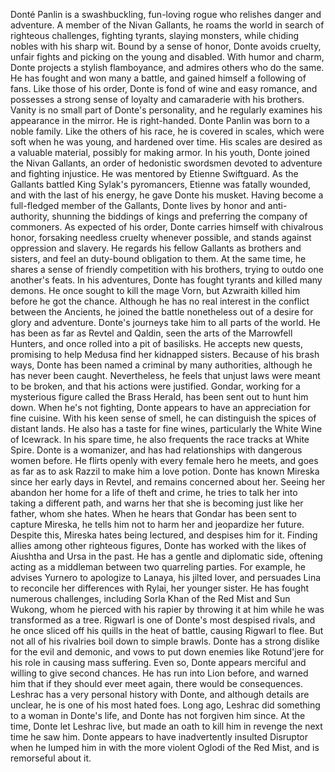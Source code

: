 Donté Panlin is a swashbuckling, fun-loving rogue who relishes danger and adventure. A member of the Nivan Gallants, he roams the world in search of righteous challenges, fighting tyrants, slaying monsters, while chiding nobles with his sharp wit. Bound by a sense of honor, Donte avoids cruelty, unfair fights and picking on the young and disabled. With humor and charm, Donte projects a stylish flamboyance, and admires others who do the same. He has fought and won many a battle, and gained himself a following of fans. Like those of his order, Donte is fond of wine and easy romance, and possesses a strong sense of loyalty and camaraderie with his brothers. Vanity is no small part of Donte's personality, and he regularly examines his appearance in the mirror. He is right-handed.
Donte Panlin was born to a noble family. Like the others of his race, he is covered in scales, which were soft when he was young, and hardened over time. His scales are desired as a valuable material, possibly for making armor.
In his youth, Donte joined the Nivan Gallants, an order of hedonistic swordsmen devoted to adventure and fighting injustice. He was mentored by Etienne Swiftguard. As the Gallants battled King Sylak's pyromancers, Etienne was fatally wounded, and with the last of his energy, he gave Donte his musket. Having become a full-fledged member of the Gallants, Donte lives by honor and anti-authority, shunning the biddings of kings and preferring the company of commoners.
As expected of his order, Donte carries himself with chivalrous honor, forsaking needless cruelty whenever possible, and stands against oppression and slavery. He regards his fellow Gallants as brothers and sisters, and feel an duty-bound obligation to them. At the same time, he shares a sense of friendly competition with his brothers, trying to outdo one another's feats.
In his adventures, Donte has fought tyrants and killed many demons. He once sought to kill the mage Vorn, but Azwraith killed him before he got the chance. Although he has no real interest in the conflict between the Ancients, he joined the battle nonetheless out of a desire for glory and adventure.
Donte's journeys take him to all parts of the world. He has been as far as Revtel and Qaldin, seen the arts of the Marrowfell Hunters, and once rolled into a pit of basilisks. He accepts new quests, promising to help Medusa find her kidnapped sisters.
Because of his brash ways, Donte has been named a criminal by many authorities, although he has never been caught. Nevertheless, he feels that unjust laws were meant to be broken, and that his actions were justified. Gondar, working for a mysterious figure called the Brass Herald, has been sent out to hunt him down.
When he's not fighting, Donte appears to have an appreciation for fine cuisine. With his keen sense of smell, he can distinguish the spices of distant lands. He also has a taste for fine wines, particularly the White Wine of Icewrack. In his spare time, he also frequents the race tracks at White Spire.
Donte is a womanizer, and has had relationships with dangerous women before. He flirts openly with every female hero he meets, and goes as far as to ask Razzil to make him a love potion.
Donte has known Mireska since her early days in Revtel, and remains concerned about her. Seeing her abandon her home for a life of theft and crime, he tries to talk her into taking a different path, and warns her that she is becoming just like her father, whom she hates. When he hears that Gondar has been sent to capture Mireska, he tells him not to harm her and jeopardize her future. Despite this, Mireska hates being lectured, and despises him for it.
Finding allies among other righteous figures, Donte has worked with the likes of Aiushtha and Ursa in the past. He has a gentle and diplomatic side, oftening acting as a middleman between two quarreling parties. For example, he advises Yurnero to apologize to Lanaya, his jilted lover, and persuades Lina to reconcile her differences with Rylai, her younger sister.
He has fought numerous challenges, including Sorla Khan of the Red Mist and Sun Wukong, whom he pierced with his rapier by throwing it at him while he was transformed as a tree. Rigwarl is one of Donte's most despised rivals, and he once sliced off his quills in the heat of battle, causing Rigwarl to flee.
But not all of his rivalries boil down to simple brawls. Donte has a strong dislike for the evil and demonic, and vows to put down enemies like Rotund'jere for his role in causing mass suffering. Even so, Donte appears merciful and willing to give second chances. He has run into Lion before, and warned him that if they should ever meet again, there would be consequences.
Leshrac has a very personal history with Donte, and although details are unclear, he is one of his most hated foes. Long ago, Leshrac did something to a woman in Donte's life, and Donte has not forgiven him since. At the time, Donte let Leshrac live, but made an oath to kill him in revenge the next time he saw him.
Donte appears to have inadvertently insulted Disruptor when he lumped him in with the more violent Oglodi of the Red Mist, and is remorseful about it.
